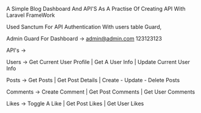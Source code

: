 A Simple Blog Dashboard And API'S As A Practise Of Creating API With Laravel FrameWork

Used Sanctum For API Authentication With users table Guard,

Admin Guard For Dashboard -> 
admin@admin.com
123123123


API's ->

Users ->
    Get Current User Profile |
    Get A User Info |
    Update Current User Info  
    
    
Posts ->
    Get Posts |
    Get Post Details |
    Create - Update - Delete Posts
    
    
 Comments ->
    Create Comment |
    Get Post Comments |
    Get User Comments
    
    
  Likes ->
    Toggle A Like |
    Get Post Likes |
    Get User Likes
